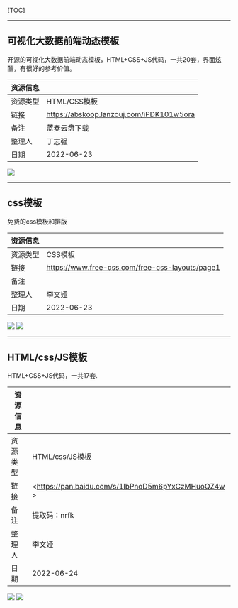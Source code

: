 [TOC]



---

## 可视化大数据前端动态模板

开源的可视化大数据前端动态模板，HTML+CSS+JS代码，一共20套，界面炫酷，有很好的参考价值。

| 资源信息 |                                            |
| -------- | ------------------------------------------ |
| 资源类型 | HTML/CSS模板                               |
| 链接     | <https://abskoop.lanzouj.com/iPDK101w5ora> |
| 备注     | 蓝奏云盘下载                               |
| 整理人   | 丁志强                                     |
| 日期     | 2022-06-23                                 |

![](https://fastly.jsdelivr.net/gh/aoikuroba/graph-bed@main/zqding/16559740625381655974061608.png)


---

## css模板

免费的css模板和排版

| 资源信息 |                                                     |
| -------- | ------------------------------------------         |
| 资源类型 | CSS模板                                             |
| 链接     | <https://www.free-css.com/free-css-layouts/page1>  |
| 备注     |                                                    |
| 整理人   | 李文娅                                              |
| 日期     | 2022-06-23                                         |

![](https://fastly.jsdelivr.net/gh/aoikuroba/graph-bed@main/wyli/202206241236775.jpg )
![](https://fastly.jsdelivr.net/gh/aoikuroba/graph-bed@main/wyli/202206241234904.jpg )


---

## HTML/css/JS模板

HTML+CSS+JS代码，一共17套.

| 资源信息 |                                                     |
| -------- | ------------------------------------------         |
| 资源类型 | HTML/css/JS模板                                      |
| 链接     | <https://pan.baidu.com/s/1lbPnoD5m6pYxCzMHuoQZ4w >  |
| 备注     | 提取码：nrfk                                        |
| 整理人   | 李文娅                                              |
| 日期     | 2022-06-24                                         |

![](https://fastly.jsdelivr.net/gh/aoikuroba/graph-bed@main/wyli/202206241430244.png)
![](https://fastly.jsdelivr.net/gh/aoikuroba/graph-bed@main/wyli/202206241430246.png )
